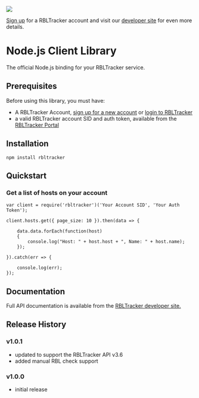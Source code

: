 <a href="https://rbltracker.com" target="_blank"><img src="https://rbltracker.com/portal/static/3.4/images/rbl_logo_front.png"/></a>

[Sign up][rbltracker sign up] for a RBLTracker account and visit our [developer site][rbltracker dev site] for even more details.

# Node.js Client Library

The official Node.js binding for your RBLTracker service.

## Prerequisites

Before using this library, you must have:

* A RBLTracker Account, [sign up for a new account][rbltracker sign up] or [login to RBLTracker](https://rbltracker.com/portal/login/)
* a valid RBLTracker account SID and auth token, available from the [RBLTracker Portal](https://rbltracker.com/portal/login/)

## Installation

```
npm install rbltracker
```

## Quickstart

### Get a list of hosts on your account

    var client = require('rbltracker')('Your Account SID', 'Your Auth Token');

    client.hosts.get({ page_size: 10 }).then(data => {

        data.data.forEach(function(host)
        {
            console.log("Host: " + host.host + ", Name: " + host.name);
        });

    }).catch(err => {

        console.log(err);
    });

## Documentation

Full API documentation is available from the [RBLTracker developer site.][rbltracker dev site]

## Release History

### v1.0.1
* updated to support the RBLTracker API v3.6
* added manual RBL check support

### v1.0.0
* initial release

[rbltracker sign up]:   https://rbltracker.com/portal/signup/
[rbltracker dev site]:  https://rbltracker.com/docs/api/
